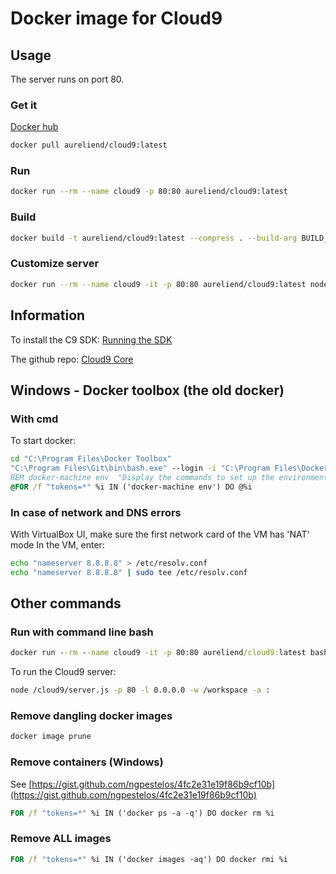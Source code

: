 Docker image for Cloud9
=======================

## Usage

The server runs on port 80.

### Get it
[Docker hub](https://hub.docker.com/r/aureliend/cloud9/)

```bash
docker pull aureliend/cloud9:latest
```

### Run
```bash
docker run --rm --name cloud9 -p 80:80 aureliend/cloud9:latest
```

### Build
```bash
docker build -t aureliend/cloud9:latest --compress . --build-arg BUILD_DATE="0000-00-00T00:00:00" --build-arg VCS_REF="TEST"
```

### Customize server
```bash
docker run --rm --name cloud9 -it -p 80:80 aureliend/cloud9:latest node /cloud9/server.js -p 80 -l 0.0.0.0 -w /workspace -a login:password
```
  
  

## Information

To install the C9 SDK:
[Running the SDK](https://cloud9-sdk.readme.io/v0.1/docs/running-the-sdk)

The github repo:
[Cloud9 Core](https://github.com/c9/core)
  
  

## Windows - Docker toolbox (the old docker)

### With cmd
To start docker:
```bat
cd "C:\Program Files\Docker Toolbox"
"C:\Program Files\Git\bin\bash.exe" --login -i "C:\Program Files\Docker Toolbox\start.sh"
REM docker-machine env  "Display the commands to set up the environment for the Docker client"
@FOR /f "tokens=*" %i IN ('docker-machine env') DO @%i
```

### In case of network and DNS errors
With VirtualBox UI, make sure the first network card of the VM has 'NAT' mode
In the VM, enter:
```bash
echo "nameserver 8.8.8.8" > /etc/resolv.conf
echo "nameserver 8.8.8.8" | sudo tee /etc/resolv.conf
```
  
  

## Other commands

### Run with command line bash
```bat
docker run --rm --name cloud9 -it -p 80:80 aureliend/cloud9:latest bash
```

To run the Cloud9 server:
```bash
node /cloud9/server.js -p 80 -l 0.0.0.0 -w /workspace -a :
```

### Remove dangling docker images
```bash
docker image prune
```

### Remove containers (Windows)
See [https://gist.github.com/ngpestelos/4fc2e31e19f86b9cf10b](https://gist.github.com/ngpestelos/4fc2e31e19f86b9cf10b)
```bat
FOR /f "tokens=*" %i IN ('docker ps -a -q') DO docker rm %i
```

### Remove ALL images
```bat
FOR /f "tokens=*" %i IN ('docker images -aq') DO docker rmi %i
```


